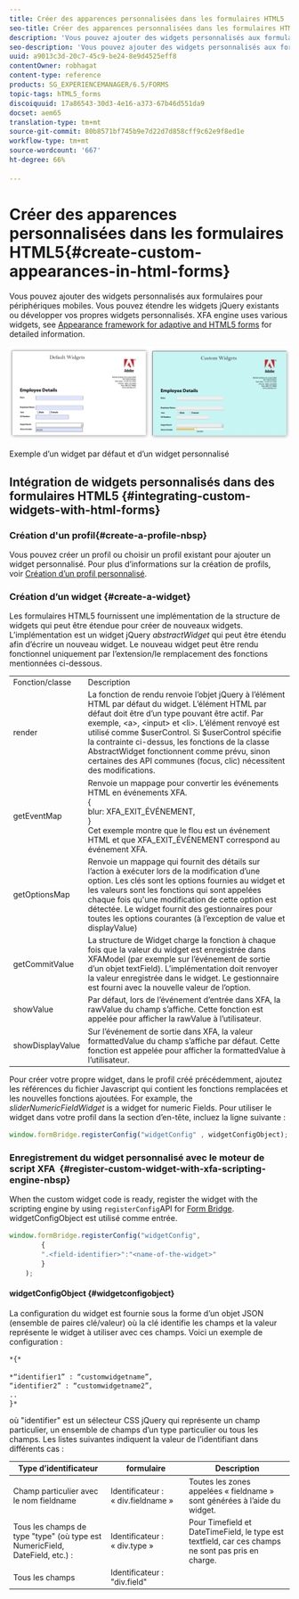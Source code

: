 ```yaml
---
title: Créer des apparences personnalisées dans les formulaires HTML5
seo-title: Créer des apparences personnalisées dans les formulaires HTML5
description: 'Vous pouvez ajouter des widgets personnalisés aux formulaires pour périphériques mobiles. Vous pouvez étendre les widgets jQuery existants ou développer vos propres widgets personnalisés. '
seo-description: 'Vous pouvez ajouter des widgets personnalisés aux formulaires pour périphériques mobiles. Vous pouvez étendre les widgets jQuery existants ou développer vos propres widgets personnalisés. '
uuid: a9013c3d-20c7-45c9-be24-8e9d4525eff8
contentOwner: robhagat
content-type: reference
products: SG_EXPERIENCEMANAGER/6.5/FORMS
topic-tags: hTML5_forms
discoiquuid: 17a86543-30d3-4e16-a373-67b46d551da9
docset: aem65
translation-type: tm+mt
source-git-commit: 80b8571bf745b9e7d22d7d858cff9c62e9f8ed1e
workflow-type: tm+mt
source-wordcount: '667'
ht-degree: 66%

---
```



# Créer des apparences personnalisées dans les formulaires HTML5{#create-custom-appearances-in-html-forms}

Vous pouvez ajouter des widgets personnalisés aux formulaires pour périphériques mobiles. Vous pouvez étendre les widgets jQuery existants ou développer vos propres widgets personnalisés. XFA engine uses various widgets, see [Appearance framework for adaptive and HTML5 forms](/help/forms/using/introduction-widgets.md) for detailed information.

![Exemple d’un widget par défaut et d’un widget personnalisé](assets/custom-widgets.jpg)

Exemple d’un widget par défaut et d’un widget personnalisé

## Intégration de widgets personnalisés dans des formulaires HTML5 {#integrating-custom-widgets-with-html-forms}

### Création d&#39;un profil{#create-a-profile-nbsp}

Vous pouvez créer un profil ou choisir un profil existant pour ajouter un widget personnalisé. Pour plus d’informations sur la création de profils, voir [Création d’un profil personnalisé](/help/forms/using/custom-profile.md).

### Création d’un widget {#create-a-widget}

Les formulaires HTML5 fournissent une implémentation de la structure de widgets qui peut être étendue pour créer de nouveaux widgets. L’implémentation est un widget jQuery *abstractWidget* qui peut être étendu afin d’écrire un nouveau widget. Le nouveau widget peut être rendu fonctionnel uniquement par l’extension/le remplacement des fonctions mentionnées ci-dessous.

<table>
 <tbody>
  <tr>
   <td>Fonction/classe</td>
   <td>Description</td>
  </tr>
  <tr>
   <td>render</td>
   <td>La fonction de rendu renvoie l’objet jQuery à l’élément HTML par défaut du widget. L’élément HTML par défaut doit être d’un type pouvant être actif. Par exemple, &lt;a&gt;, &lt;input&gt; et &lt;li&gt;. L’élément renvoyé est utilisé comme $userControl. Si $userControl spécifie la contrainte ci-dessus, les fonctions de la classe AbstractWidget fonctionnent comme prévu, sinon certaines des API communes (focus, clic) nécessitent des modifications. </td>
  </tr>
  <tr>
   <td>getEventMap</td>
   <td>Renvoie un mappage pour convertir les événements HTML en événements XFA. <br /> {<br /> blur: XFA_EXIT_ÉVÉNEMENT,<br /> }<br /> Cet exemple montre que le flou est un événement HTML et que XFA_EXIT_ÉVÉNEMENT correspond au événement XFA. </td>
  </tr>
  <tr>
   <td>getOptionsMap</td>
   <td>Renvoie un mappage qui fournit des détails sur l’action à exécuter lors de la modification d’une option. Les clés sont les options fournies au widget et les valeurs sont les fonctions qui sont appelées chaque fois qu'une modification de cette option est détectée. Le widget fournit des gestionnaires pour toutes les options courantes (à l’exception de value et displayValue)</td>
  </tr>
  <tr>
   <td>getCommitValue</td>
   <td>La structure de Widget charge la fonction à chaque fois que la valeur du widget est enregistrée dans XFAModel (par exemple sur l’événement de sortie d’un objet textField). L’implémentation doit renvoyer la valeur enregistrée dans le widget. Le gestionnaire est fourni avec la nouvelle valeur de l’option.</td>
  </tr>
  <tr>
   <td>showValue</td>
   <td>Par défaut, lors de l’événement d’entrée dans XFA, la rawValue du champ s’affiche. Cette fonction est appelée pour afficher la rawValue à l’utilisateur. </td>
  </tr>
  <tr>
   <td>showDisplayValue</td>
   <td>Sur l’événement de sortie dans XFA, la valeur formattedValue du champ s’affiche par défaut. Cette fonction est appelée pour afficher la formattedValue à l’utilisateur. </td>
  </tr>
 </tbody>
</table>

Pour créer votre propre widget, dans le profil créé précédemment, ajoutez les références du fichier Javascript qui contient les fonctions remplacées et les nouvelles fonctions ajoutées. For example, the *sliderNumericFieldWidget* is a widget for numeric Fields. Pour utiliser le widget dans votre profil dans la section d’en-tête, incluez la ligne suivante :

```javascript
window.formBridge.registerConfig("widgetConfig" , widgetConfigObject);
```

### Enregistrement du widget personnalisé avec le moteur de script XFA  {#register-custom-widget-with-xfa-scripting-engine-nbsp}

When the custom widget code is ready, register the widget with the scripting engine by using `registerConfig`API for [Form Bridge](/help/forms/using/form-bridge-apis.md). widgetConfigObject est utilisé comme entrée.

```javascript
window.formBridge.registerConfig("widgetConfig",
        {
        ".<field-identifier>":"<name-of-the-widget>"
        }
    );
```

#### widgetConfigObject {#widgetconfigobject}

La configuration du widget est fournie sous la forme d’un objet JSON (ensemble de paires clé/valeur) où la clé identifie les champs et la valeur représente le widget à utiliser avec ces champs. Voici un exemple de configuration :

```
*{*

*“identifier1” : “customwidgetname”,
“identifier2” : “customwidgetname2”,
..
}*
```

où &quot;identifier&quot; est un sélecteur CSS jQuery qui représente un champ particulier, un ensemble de champs d’un type particulier ou tous les champs. Les listes suivantes indiquent la valeur de l’identifiant dans différents cas :

| Type d’identificateur | formulaire | Description |
|---|---|---|
| Champ particulier avec le nom fieldname | Identificateur : « div.fieldname » | Toutes les zones appelées « fieldname » sont générées à l’aide du widget. |
| Tous les champs de type &quot;type&quot; (où type est NumericField, DateField, etc.) : | Identificateur : « div.type » | Pour Timefield et DateTimeField, le type est textfield, car ces champs ne sont pas pris en charge. |
| Tous les champs | Identificateur : &quot;div.field&quot; |  |
